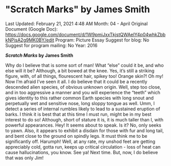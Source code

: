 # "Scratch Marks" by James Smith

Last Updated: February 21, 2021 4:48 AM
Month: 04 - April
Original Document (Google Doc): https://docs.google.com/document/d/1W9pmiJxxTkjstQWAeIY4p04whkZbbkNPisA2g9MK0BY/edit
Program: Picture Essay
Suggest for blog: No
Suggest for program mailing: No
Year: 2016

***Scratch Marks* by James Smith**

Why do I believe that is some sort of man! What “else” could it be, and who else will it be? Although, a bit bowed at the knee. Yes, it’s still a striking figure, with, of all things, flourescent hair, spikey too! Orange skin?! Oh my! Now I’m afraid I’ve seen it all. I do believe that it could be a recently descended alien species, of obvious unknown origin. Well, step too close, and in too aggressive a manner and you will experience the “teeth” which gives identity to this rather common Earth species with long snout and perpetually wet and sensitive nose, long sloppy tongue as well. Umm, I detect a series of internal rumbles likely to lead to a sustained eruption of barks. I think it is best that at this time I must run, might be in my best interest to do so! Although, short of stature it is, it is much taller than I, with powerful appearances. Hey! It seems about to speak. Is it? No, only seeks to yawn. Also, it appears to exhibit a disdain for those with fur and long tail, and bent close to the ground on spindly legs. It must think me to be significantly off. Harumph! Well, at any rate, my unshod feet are getting appreciably cold, gotta run, keeps up critical circulation - loss of heat can cause hallucinations, you know. See ya! Next time. But, now, I do believe that was only Jim!